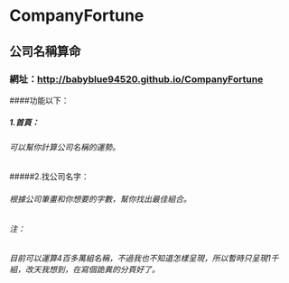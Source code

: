 # CompanyFortune
## 公司名稱算命
### 網址：http://babyblue94520.github.io/CompanyFortune
####功能以下：
##### 1.首頁：
###### 可以幫你計算公司名稱的運勢。
#####2.找公司名字：
###### 根據公司筆畫和你想要的字數，幫你找出最佳組合。

###### 注：
###### 目前可以運算4百多萬組名稱，不過我也不知道怎樣呈現，所以暫時只呈現1千組，改天我想到，在寫個詭異的分頁好了。
